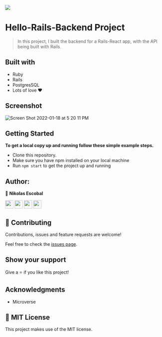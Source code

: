 ![](https://img.shields.io/badge/Microverse-blueviolet)

# Hello-Rails-Backend Project
> In this project, I built the backend for a Rails-React app, with the API being built with Rails.

## Built with
- Ruby
- Rails
- PostgresSQL
- Lots of love :heart:

## Screenshot
![Screen Shot 2022-01-18 at 5 20 11 PM](https://user-images.githubusercontent.com/62937819/149908991-300ce442-c8a2-4afa-91f5-120bb50c2235.png)


## Getting Started
**To get a local copy up and running follow these simple example steps.**
- Clone this repository.
- Make sure you have npm installed on your local machine
- Run `npm start` to get the project up and running

## Author:

👤 **Nikolas Escobal**

[<code><img height="26" src="https://cdn.iconscout.com/icon/free/png-256/github-153-675523.png"></code>](https://github.com/nikoescobal)
[<code><img height="26" src="https://upload.wikimedia.org/wikipedia/sco/thumb/9/9f/Twitter_bird_logo_2012.svg/1200px-Twitter_bird_logo_2012.svg.png"></code>](https://twitter.com/nikoescobal)
[<code><img height="26" src="https://upload.wikimedia.org/wikipedia/commons/thumb/c/c9/Linkedin.svg/1200px-Linkedin.svg.png"></code>](https://www.linkedin.com/in/nikolas-escobal/)
 <a href="mailto:niko.escobal@gmail.com?subject=Sup Niko?"><img height="26" src="https://cdn.worldvectorlogo.com/logos/official-gmail-icon-2020-.svg"></a>
 

## 🤝 Contributing

Contributions, issues and feature requests are welcome!


Feel free to check the [issues page](../../issues/).
## Show your support

Give a ⭐️ if you like this project!

## Acknowledgments

- Microverse

## 📝 MIT License

This project makes use of the MIT license.

